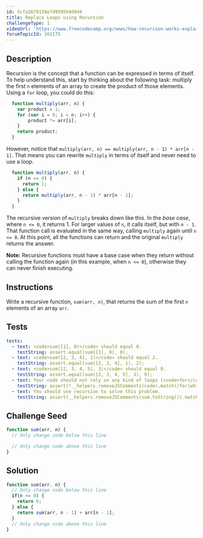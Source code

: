 ```yaml
---
id: 5cfa3679138e7d9595b9d9d4
title: Replace Loops using Recursion
challengeType: 1
videoUrl: 'https://www.freecodecamp.org/news/how-recursion-works-explained-with-flowcharts-and-a-video-de61f40cb7f9/'
forumTopicId: 301175
---
```


## Description

<section id='description'>

Recursion is the concept that a function can be expressed in terms of itself. To help understand this, start by thinking about the following task: multiply the first `n` elements of an array to create the product of those elements. Using a `for` loop, you could do this:

```js
  function multiply(arr, n) {
    var product = 1;
    for (var i = 0; i < n; i++) {
        product *= arr[i];
    }
    return product;
  }
```

However, notice that `multiply(arr, n) == multiply(arr, n - 1) * arr[n - 1]`. That means you can rewrite `multiply` in terms of itself and never need to use a loop.

```js
  function multiply(arr, n) {
    if (n <= 0) {
      return 1;
    } else {
      return multiply(arr, n - 1) * arr[n - 1];
    }
  }
```

The recursive version of `multiply` breaks down like this. In the <dfn>base case</dfn>, where `n <= 0`, it returns 1. For larger values of `n`, it calls itself, but with `n - 1`. That function call is evaluated in the same way, calling `multiply` again until `n <= 0`. At this point, all the functions can return and the original `multiply` returns the answer.

**Note:** Recursive functions must have a base case when they return without calling the function again (in this example, when `n <= 0`), otherwise they can never finish executing.

</section>

## Instructions

<section id='instructions'>

Write a recursive function, `sum(arr, n)`, that returns the sum of the first `n` elements of an array `arr`.

</section>

## Tests

<section id='tests'>

```yml
tests:
  - text: <code>sum([1], 0)</code> should equal 0.
    testString: assert.equal(sum([1], 0), 0);
  - text: <code>sum([2, 3, 4], 1)</code> should equal 2.
    testString: assert.equal(sum([2, 3, 4], 1), 2);
  - text: <code>sum([2, 3, 4, 5], 3)</code> should equal 9.
    testString: assert.equal(sum([2, 3, 4, 5], 3), 9);
  - text: Your code should not rely on any kind of loops (<code>for</code> or <code>while</code> or higher order functions such as <code>forEach</code>, <code>map</code>, <code>filter</code>, or <code>reduce</code>.).
    testString: assert(!__helpers.removeJSComments(code).match(/for|while|forEach|map|filter|reduce/g));
  - text: You should use recursion to solve this problem.
    testString: assert(__helpers.removeJSComments(sum.toString()).match(/sum\(.*\)/g).length > 1);
```

</section>

## Challenge Seed

<section id='challengeSeed'>

<div id='js-seed'>

```js
function sum(arr, n) {
  // Only change code below this line

  // Only change code above this line
}

```

</div>

</section>

## Solution

<section id='solution'>

```js
function sum(arr, n) {
  // Only change code below this line
  if(n <= 0) {
    return 0;
  } else {
    return sum(arr, n - 1) + arr[n - 1];
  }
  // Only change code above this line
}

```

</section>
